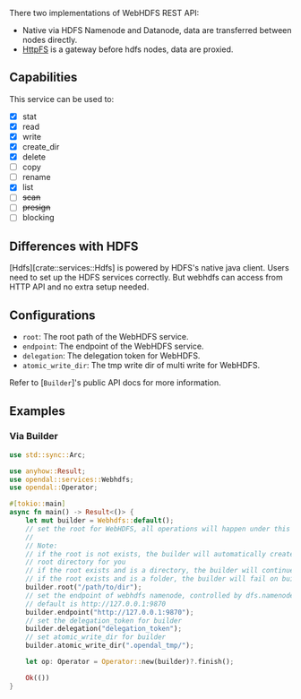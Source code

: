 There two implementations of WebHDFS REST API:

- Native via HDFS Namenode and Datanode, data are transferred between nodes directly.
- [HttpFS](https://hadoop.apache.org/docs/stable/hadoop-hdfs-httpfs/index.html) is a gateway before hdfs nodes, data are proxied.

## Capabilities

This service can be used to:

- [x] stat
- [x] read
- [x] write
- [x] create_dir
- [x] delete
- [ ] copy
- [ ] rename
- [x] list
- [ ] ~~scan~~
- [ ] ~~presign~~
- [ ] blocking

## Differences with HDFS

[Hdfs][crate::services::Hdfs] is powered by HDFS's native java client. Users need to set up the HDFS services correctly. But webhdfs can access from HTTP API and no extra setup needed.

## Configurations

- `root`: The root path of the WebHDFS service.
- `endpoint`: The endpoint of the WebHDFS service.
- `delegation`: The delegation token for WebHDFS.
- `atomic_write_dir`: The tmp write dir of multi write for WebHDFS.

Refer to [`Builder`]'s public API docs for more information.

## Examples

### Via Builder

```rust
use std::sync::Arc;

use anyhow::Result;
use opendal::services::Webhdfs;
use opendal::Operator;

#[tokio::main]
async fn main() -> Result<()> {
    let mut builder = Webhdfs::default();
    // set the root for WebHDFS, all operations will happen under this root
    //
    // Note:
    // if the root is not exists, the builder will automatically create the
    // root directory for you
    // if the root exists and is a directory, the builder will continue working
    // if the root exists and is a folder, the builder will fail on building backend
    builder.root("/path/to/dir");
    // set the endpoint of webhdfs namenode, controlled by dfs.namenode.http-address
    // default is http://127.0.0.1:9870
    builder.endpoint("http://127.0.0.1:9870");
    // set the delegation_token for builder
    builder.delegation("delegation_token");
    // set atomic_write_dir for builder
    builder.atomic_write_dir(".opendal_tmp/");

    let op: Operator = Operator::new(builder)?.finish();

    Ok(())
}
```
